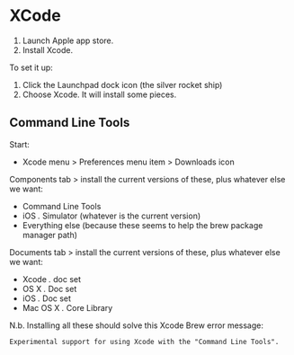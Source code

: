 # XCode

1. Launch Apple app store.
2. Install Xcode.

To set it up:

1. Click the Launchpad dock icon (the silver rocket ship)
2. Choose Xcode. It will install some pieces.


## Command Line Tools

Start:

  * Xcode menu > Preferences menu item > Downloads icon 

Components tab > install the current versions of these, plus whatever else we want:

  * Command Line Tools
  * iOS *.* Simulator (whatever is the current version)
  * Everything else (because these seems to help the brew package manager path)
  
Documents tab > install the current versions of these, plus whatever else we want:

  * Xcode *.* doc set
  * OS X *.* Doc set
  * iOS *.* Doc set
  * Mac OS X *.* Core Library

N.b. Installing all these should solve this Xcode Brew error message:

    Experimental support for using Xcode with the "Command Line Tools".
